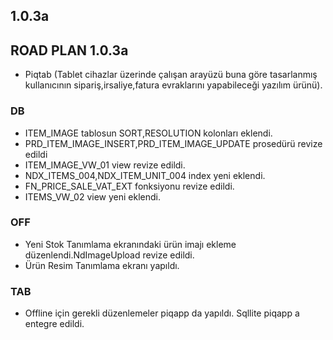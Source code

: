## 1.0.3a
## ROAD PLAN 1.0.3a
- Piqtab (Tablet cihazlar üzerinde çalışan arayüzü buna göre tasarlanmış kullanıcının sipariş,irsaliye,fatura evraklarını yapabileceği yazılım ürünü).
### DB
- ITEM_IMAGE tablosun SORT,RESOLUTION kolonları eklendi.
- PRD_ITEM_IMAGE_INSERT,PRD_ITEM_IMAGE_UPDATE prosedürü revize edildi
- ITEM_IMAGE_VW_01 view revize edildi.
- NDX_ITEMS_004,NDX_ITEM_UNIT_004 index yeni eklendi.
- FN_PRICE_SALE_VAT_EXT fonksiyonu revize edildi.
- ITEMS_VW_02 view yeni eklendi.
### OFF
- Yeni Stok Tanımlama ekranındaki ürün imajı ekleme düzenlendi.NdImageUpload revize edildi.
- Ürün Resim Tanımlama ekranı yapıldı.
### TAB
- Offline için gerekli düzenlemeler piqapp da yapıldı. Sqllite piqapp a entegre edildi.